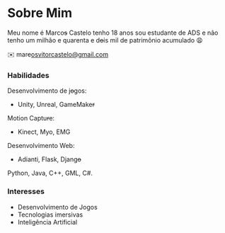 # Sobre Mim

Meu nome é Marco<strike>s</strike> Castelo tenho 18 anos sou estudante de ADS e não tenho um milhão e quarenta e d<strike>o</strike>is mil de patrimônio acumulado :weary:

:envelope: mar<strike>c</strike>osvitorcastelo@gmail.com


### Habilidades

Desenvolvimento de j<strike>o</strike>gos: 
 - Unity, Unreal, GameMake<strike>r</strike>

Motion Captu<strike>r</strike>e:
 - Kinect, Myo, EMG
 
 Desenvolvimento Web:
  - Adianti, Flask, Djang<strike>o</strike>

Python, Java, C++, GML, C#.

### Interesses
- Desenvolvimento de Jogos
- Tecnologias imersivas
- Inteligência Artificial
